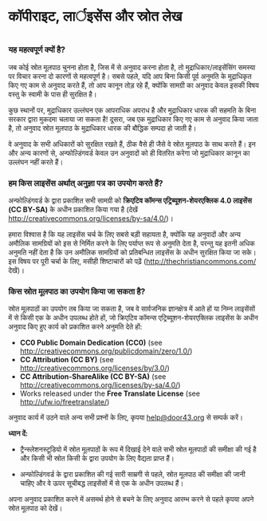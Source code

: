 # कॉपीराइट, लार्इसेंस और स्रोत लेख

 #

### यह महत्वपूर्ण क्यों है?

जब कोई स्रोत मूलपाठ चुनना होता है, जिस में से अनुवाद करना होता है, तो मुद्राधिकार/लाइसेंसिंग समस्या पर विचार करना दो कारणों से महत्वपूर्ण है। सबसे पहले, यदि आप बिना किसी पूर्व अनुमति के मुद्राधिकृत किए गए काम से अनुवाद करते हैं, तो आप कानून तोड़ रहे हैं, क्योंकि सामग्री का अनुवाद केवल इसकी विषय वस्तु के स्वामी के पास ही सुरक्षित है।

कुछ स्थानों पर, मुद्राधिकार उल्लंघन एक आपराधिक अपराध है और मुद्राधिकार धारक की सहमति के बिना सरकार द्वारा मुकदमा चलाया जा सकता है! दूसरा, जब एक मुद्राधिकार किए गए काम से अनुवाद किया जाता है, तो अनुवाद स्रोत मूलपाठ के मुद्राधिकार धारक की बौद्धिक सम्पदा हो जाती है।

वे अनुवाद के सभी अधिकारों को सुरक्षित रखते हैं, ठीक वैसे ही जैसे वे स्रोत मूलपाठ के साथ करते हैं। इन और अन्य कारणों से, अन्फोल्डिंगवर्ड केवल उन अनुवादों को ही वितरित करेगा जो मुद्राधिकार कानून का उल्लंघन नहीं करते हैं।


### हम किस लाइसेंस अर्थात् अनुज्ञा पत्र का उपयोग करते हैं?

अन्फोल्डिंगवर्ड के द्वारा प्रकाशित सभी सामग्री को **क्रिएटिव कॉमन्स एट्रिब्यूशन-शेयरएक्लिक 4.0 लाइसेंस (CC BY-SA)** के अधीन प्रकाशित किया गया है (देखें http://creativecommons.org/licenses/by-sa/4.0/)।

हमारा विश्वास ​​है कि यह लाइसेंस चर्च के लिए सबसे बड़ी सहायता है, क्योंकि यह अनुवादों और अन्य अमौलिक सामग्रियों को इस से निर्मित करने के लिए पर्याप्त रूप से अनुमति देता है, परन्तु यह इतनी अधिक अनुमति नहीं देता है कि उन अमौलिक सामग्रियों को प्रतिबन्धित लाइसेंस के अधीन सुरक्षित किया जा सके। इस विषय पर पूरी चर्चा के लिए, मसीही शिष्टाचारों को पढ़ें (http://thechristiancommons.com/ देखें)।


### किस स्रोत मूलपाठ का उपयोग किया जा सकता है?

स्रोत मूलपाठों का उपयोग तब किया जा सकता है, जब वे सार्वजनिक ज्ञानक्षेत्र में आते हों या निम्न लाइसेंसों में से किसी एक के अधीन उपलब्ध होते हों, जो क्रिएटिव कॉमन्स एट्रिब्यूशन-शेयरएक्लिक लाइसेंस के अधीन अनुवाद किए हुए कार्य को प्रकाशित करने अनुमति देते हों:

* **CC0 Public Domain Dedication (CC0)** (see http://creativecommons.org/publicdomain/zero/1.0/)
* **CC Attribution (CC BY)** (see http://creativecommons.org/licenses/by/3.0/)
* **CC Attribution-ShareAlike (CC BY-SA)** (see http://creativecommons.org/licenses/by-sa/4.0/)
* Works released under the **Free Translate License** (see http://ufw.io/freetranslate/)

अनुवाद कार्य में उठने वाले अन्य सभी प्रश्नों के लिए, कृपया <help@door43.org> से सम्पर्क करें।

**ध्यान दें:**

* ट्रैन्स्लेशनस्टूडियो में स्रोत मूलपाठों के रूप में दिखाई देने वाले सभी स्रोत मूलपाठों की समीक्षा की गई है और किसी भी स्रोत किसी के द्वारा उपयोग के लिए वैद्यता प्राप्त हैं।

* अन्फोल्डिंगवर्ड के द्वारा प्रकाशित की गई सारी साम्रगी से पहले, स्रोत मूलपाठ की समीक्षा की जानी चाहिए और वे ऊपर सूचीबद्ध लाइसेंसों में से एक के अधीन उपलब्ध हैं। 

अपना अनुवाद प्रकाशित करने में असमर्थ होने से बचने के लिए अनुवाद आरम्भ करने से पहले कृपया अपने स्रोत मूलपाठ को देखें।
